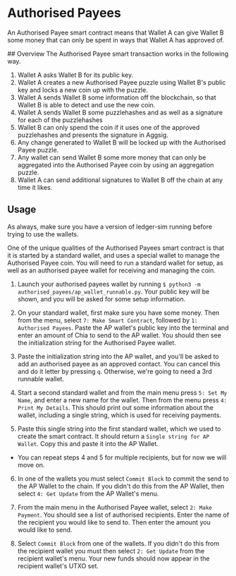 # Authorised Payees

An Authorised Payee smart contract means that Wallet A can give Wallet B some money that can only be spent in ways that Wallet A has approved of.

## Overview
The Authorised Payee smart transaction works in the following way.

1. Wallet A asks Wallet B for its public key.
2. Wallet A creates a new Authorised Payee puzzle using Wallet B's public key and locks a new coin up with the puzzle.
3. Wallet A sends Wallet B some information off the blockchain, so that Wallet B is able to detect and use the new coin.
4. Wallet A sends Wallet B some puzzlehashes and as well as a signature for each of the puzzlehashes
5. Wallet B can only spend the coin if it uses one of the approved puzzlehashes and presents the signature in Aggsig.
6. Any change generated to Wallet B will be locked up with the Authorised Payee puzzle.
7. Any wallet can send Wallet B some more money that can only be aggregated into the Authorised Payee coin by using an aggregation puzzle.
8. Wallet A can send additional signatures to Wallet B off the chain at any time it likes.

## Usage

As always, make sure you have a version of ledger-sim running before trying to use the wallets.

One of the unique qualities of the Authorised Payees smart contract is that it is started by a standard wallet, and uses a special wallet to manage the Authorised Payee coin.
You will need to run a standard wallet for setup, as well as an authorised payee wallet for receiving and managing the coin.


1. Launch your authorised payees wallet by running `$ python3 -m authorised_payees/ap_wallet_runnable.py`.
Your public key will be shown, and you will be asked for some setup information.

2. On your standard wallet, first make sure you have some money.
Then from the menu, select `7: Make Smart Contract`, followed by `1: Authorised Payees`.
Paste the AP wallet's public key into the terminal and enter an amount of Chia to send to the AP wallet.
You should then see the initialization string for the Authorised Payee wallet.

3. Paste the initialization string into the AP wallet, and you'll be asked to add an authorised payee as an approved contact.
You can cancel this and do it letter by pressing `q`. Otherwise, we're going to need a 3rd runnable wallet.

4. Start a second standard wallet and from the main menu press `5: Set My Name`, and enter a new name for the wallet.
Then from the menu press `4: Print My Details`.
This should print out some information about the wallet, including a single string, which is used for receiving payments.

5. Paste this single string into the first standard wallet, which we used to create the smart contract.
It should return a `Single string for AP Wallet`. Copy this and paste it into the AP Wallet.

* You can repeat steps 4 and 5 for multiple recipients, but for now we will move on.

6. In one of the wallets you must select `Commit Block` to commit the send to the AP Wallet to the chain.
If you didn't do this from the AP Wallet, then select `4: Get Update` from the AP Wallet's menu.

7. From the main menu in the Authorised Payee wallet, select `2: Make Payment`.
You should see a list of authorised recipients. Enter the name of the recipient you would like to send to.
Then enter the amount you would like to send.

8. Select `Commit Block` from one of the wallets.
If you didn't do this from the recipient wallet you must then select `2: Get Update` from the recipient wallet's menu.
Your new funds should now appear in the recipient wallet's UTXO set.
